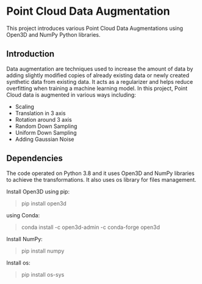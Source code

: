 # Point Cloud Data Augmentation
This project introduces various Point Cloud Data Augmentations using Open3D and NumPy Python libraries.

## Introduction 
Data augmentation are techniques used to increase the amount of data by adding slightly modified copies of already existing data or newly created synthetic data from existing data. It acts as a regularizer and helps reduce overfitting when training a machine learning model. In this project, Point Cloud data is augmented in various ways including:

- Scaling
- Translation in 3 axis
- Rotation around 3 axis
- Random Down Sampling
- Uniform Down Sampling
- Adding Gaussian Noise 

## Dependencies
The code operated on Python 3.8 and it uses Open3D and NumPy libraries to achieve the transformations. It also uses os library for files management. 

Install Open3D using pip:
>pip install open3d

using Conda:
>conda install -c open3d-admin -c conda-forge open3d

Install NumPy:
> pip install numpy

Install os:
> pip install os-sys

